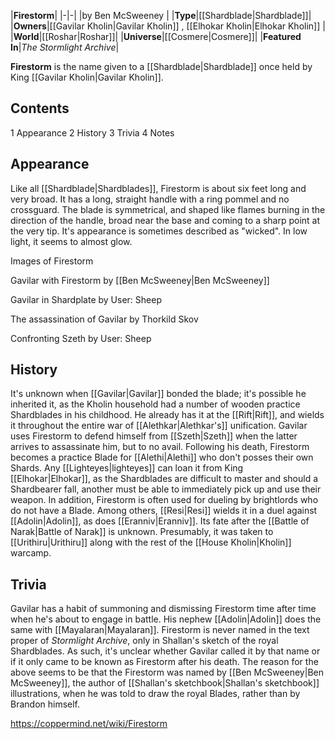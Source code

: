 |**Firestorm**|
|-|-|
|by  Ben McSweeney |
|**Type**|[[Shardblade\|Shardblade]]|
|**Owners**|[[Gavilar Kholin\|Gavilar Kholin]] , [[Elhokar Kholin\|Elhokar Kholin]] |
|**World**|[[Roshar\|Roshar]]|
|**Universe**|[[Cosmere\|Cosmere]]|
|**Featured In**|*The Stormlight Archive*|

**Firestorm** is the name given to a [[Shardblade\|Shardblade]] once held by King [[Gavilar Kholin\|Gavilar Kholin]].

## Contents

1 Appearance
2 History
3 Trivia
4 Notes


## Appearance
Like all [[Shardblade\|Shardblades]], Firestorm is about six feet long and very broad. It has a long, straight handle with a ring pommel and no crossguard. The blade is symmetrical, and shaped like flames burning in the direction of the handle, broad near the base and coming to a sharp point at the very tip. It's appearance is sometimes described as "wicked". In low light, it seems to almost glow.


Images of Firestorm



Gavilar with Firestorm by [[Ben McSweeney\|Ben McSweeney]]






Gavilar in Shardplate by User: Sheep






The assassination of Gavilar by Thorkild Skov






Confronting Szeth by User: Sheep




## History
It's unknown when [[Gavilar\|Gavilar]] bonded the blade; it's possible he inherited it, as the Kholin household had a number of wooden practice Shardblades in his childhood. He already has it at the [[Rift\|Rift]], and wields it throughout the entire war of [[Alethkar\|Alethkar's]] unification.
Gavilar uses Firestorm to defend himself from [[Szeth\|Szeth]] when the latter arrives to assassinate him, but to no avail. Following his death, Firestorm becomes a practice Blade for [[Alethi\|Alethi]] who don't posses their own Shards. Any [[Lighteyes\|lighteyes]] can loan it from King [[Elhokar\|Elhokar]], as the Shardblades are difficult to master and should a Shardbearer fall, another must be able to immediately pick up and use their weapon. In addition, Firestorm is often used for dueling by brightlords who do not have a Blade. Among others, [[Resi\|Resi]] wields it in a duel against [[Adolin\|Adolin]], as does [[Eranniv\|Eranniv]].
Its fate after the [[Battle of Narak\|Battle of Narak]] is unknown. Presumably, it was taken to [[Urithiru\|Urithiru]] along with the rest of the [[House Kholin\|Kholin]] warcamp.

## Trivia
Gavilar has a habit of summoning and dismissing Firestorm time after time when he's about to engage in battle. His nephew [[Adolin\|Adolin]] does the same with [[Mayalaran\|Mayalaran]].
Firestorm is never named in the text proper of *Stormlight Archive*, only in Shallan's sketch of the royal Shardblades. As such, it's unclear whether Gavilar called it by that name or if it only came to be known as Firestorm after his death.
The reason for the above seems to be that the Firestorm was named by [[Ben McSweeney\|Ben McSweeney]], the author of [[Shallan's sketchbook\|Shallan's sketchbook]] illustrations, when he was told to draw the royal Blades, rather than by Brandon himself.


https://coppermind.net/wiki/Firestorm